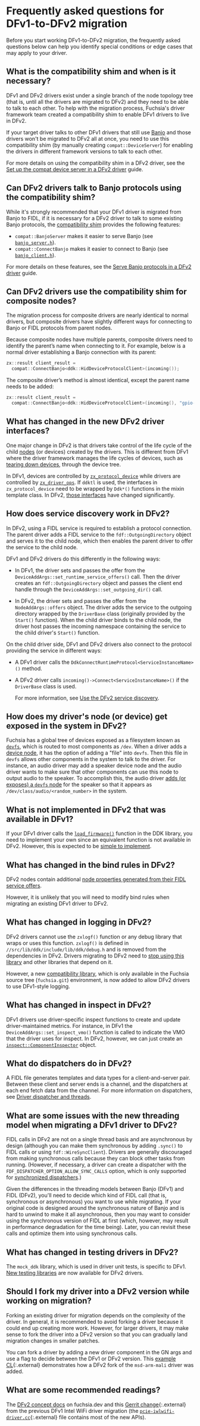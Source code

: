 # Frequently asked questions for DFv1-to-DFv2 migration

Before you start working DFv1-to-DFv2 migration, the frequently asked
questions below can help you identify special conditions or edge cases
that may apply to your driver.

## What is the compatibility shim and when is it necessary?

DFv1 and DFv2 drivers exist under a single branch of the node topology
tree (that is, until all the drivers are migrated to DFv2) and they need
to be able to talk to each other. To help with the migration process,
Fuchsia's driver framework team created a compatibility shim to enable
DFv1 drivers to live in DFv2.

If your target driver talks to other DFv1 drivers that still use
[Banjo][banjo] and those drivers won't be migrated to DFv2 all at once,
you need to use this compatibility shim (by manually creating
`compat::DeviceServer`) for enabling the drivers in different framework
versions to talk to each other.

For more details on using the compatibility shim in a DFv2 driver,
see the
[Set up the compat device server in a DFv2 driver][set-up-compat-device-server]
guide.

## Can DFv2 drivers talk to Banjo protocols using the compatibility shim?

While it's strongly recommended that your DFv1 driver is migrated from
Banjo to FIDL, if it is necessary for a DFv2 driver to talk
to some existing Banjo protocols, the
[compatibility shim][set-up-compat-device-server] provides the
following features:

- `compat::BanjoServer` makes it easier to serve Banjo
  (see [`banjo_server.h`][banjo-server-h]).
- `compat::ConnectBanjo` makes it easier to connect to Banjo
  (see [`banjo_client.h`][banjo-client-h]).

For more details on these features, see the
[Serve Banjo protocols in a DFv2 driver][serve-banjo-protocols-in-a-dfv2-driver]
guide.

## Can DFv2 drivers use the compatibility shim for composite nodes?

The migration process for composite drivers are nearly identical to
normal drivers, but composite drivers have slightly different
ways for connecting to Banjo or FIDL protocols from parent nodes.

Because composite nodes have multiple parents, composite drivers need
to identify the parent’s name when connecting to it. For example,
below is a normal driver establishing a Banjo connection with its
parent:

```cpp
zx::result client_result =
  compat::ConnectBanjo<ddk::HidDeviceProtocolClient>(incoming());
```

The composite driver’s method is almost identical, except the parent
name needs to be added:

```cpp
zx::result client_result =
  compat::ConnectBanjo<ddk::HidDeviceProtocolClient>(incoming(), "gpio-int")
```

## What has changed in the new DFv2 driver interfaces?

One major change in DFv2 is that drivers take control of the life cycle
of the child [nodes][driver-node] (or devices) created by the drivers.
This is different from DFv1 where the driver framework manages the life
cycles of devices, such as [tearing down devices][device-lifecycle],
through the device tree.

In DFv1, devices are controlled by [`zx_protocol_device`][ddk-device-h-77]
while drivers are controlled by [`zx_driver_ops`][ddk-driver-h-29].
If `ddktl` is used, the interfaces in `zx_protocol_device` need to be
wrapped by `Ddk*()` functions in the mixin template class. In DFv2,
[those interfaces][update-driver-interfaces] have changed
significantly.

## How does service discovery work in DFv2?

In DFv2, using a FIDL service is required to establish a protocol
connection. The parent driver adds a FIDL service to the
`fdf::OutgoingDirectory` object and serves it to the child node,
which then enables the parent driver to offer the service to the
child node.

DFv1 and DFv2 drivers do this differently in the following ways:

- In DFv1, the driver sets and passes the offer from the
  `DeviceAddArgs::set_runtime_service_offers()` call. Then the driver
  creates an `fdf::OutgoingDirectory` object and passes the client
  end handle through the `DeviceAddArgs::set_outgoing_dir()` call.

- In DFv2, the driver sets and passes the offer from the
  `NodeAddArgs::offers` object. The driver adds the service to the
  outgoing directory wrapped by the `DriverBase` class (originally
  provided by the `Start()` function). When the child driver binds to
  the child node, the driver host passes the incoming namespace
  containing the service to the child driver's `Start()` function.

On the child driver side, DFv1 and DFv2 drivers also connect to the
protocol providing the service in different ways:

- A DFv1 driver calls the `DdkConnectRuntimeProtocol<ServiceInstanceName>()`
  method.
- A DFv2 driver calls `incoming()->Connect<ServiceInstanceName>()` if the
  `DriverBase` class is used.

  For more information, see
  [Use the DFv2 service discovery][use-service-discovery].

## How does my driver's node (or device) get exposed in the system in DFv2?

Fuchsia has a global tree of devices exposed as a filesystem known as
[`devfs`][devfs], which is routed to most components as `/dev`. When
a driver adds a [device node][driver-node], it has the option of adding
a "file" into `devfs`. Then this file in `devfs` allows other components
in the system to talk to the driver. For instance, an audio driver may add
a speaker device node and the audio driver wants to make sure that other
components can use this node to output audio to the speaker. To accomplish
this, the audio driver [adds (or exposes) a `devfs` node][expose-devfs]
for the speaker so that it appears as `/dev/class/audio/<random_number>`
in the system.

## What is not implemented in DFv2 that was available in DFv1?

If your DFv1 driver calls the [`load_firmware()`][load-firmware] function
in the DDK library, you need to implement your own since an equivalent
function is not available in DFv2. However, this is expected to be
[simple to implement][implement-firmware].

## What has changed in the bind rules in DFv2?

DFv2 nodes contain additional
[node properties generated from their FIDL service offers][use-node-properties].

However, it is unlikely that you will need to modify bind rules when
migrating an existing DFv1 driver to DFv2.

## What has changed in logging in DFv2?

DFv2 drivers cannot use the `zxlogf()` function or any debug library
that wraps or uses this function. `zxlogf()` is defined in
`//src/lib/ddk/include/lib/ddk/debug.h` and is removed from the
dependencies in DFv2. Drivers migrating to DFv2 need to
[stop using this library][use-dfv2-logger] and other libraries
that depend on it.

However, a new [compatibility library][logging-h], which is only
available in the Fuchsia source tree (`fuchsia.git`) environment, is
now added to allow DFv2 drivers to use DFv1-style logging.

## What has changed in inspect in DFv2?

DFv1 drivers use driver-specific inspect functions to create and update
driver-maintained metrics. For instance, in DFv1 the
`DeviceAddArgs::set_inspect_vmo()` function is called to indicate the
VMO that the driver uses for inspect. In DFv2, however, we can just
create an [`inspect::ComponentInspector`][use-dfv2-inspect] object.

## What do dispatchers do in DFv2?

A FIDL file generates templates and data types for a client-and-server
pair. Between these client and server ends is a channel, and the
dispatchers at each end fetch data from the channel. For more
information on dispatchers, see
[Driver dispatcher and threads][driver-dispatcher].

## What are some issues with the new threading model when migrating a DFv1 driver to DFv2?

FIDL calls in DFv2 are not on a single thread basis and are asynchronous
by design (although you can make them synchronous by adding `.sync()`
to FIDL calls or using `fdf::WireSyncClient`). Drivers are generally
discouraged from making synchronous calls because they can block other
tasks from running. (However, if necessary, a driver can create a
dispatcher with the `FDF_DISPATCHER_OPTION_ALLOW_SYNC_CALLS` option,
which is only supported for
[synchronized dispatchers][synchronized-dispatchers].)

Given the differences in the threading models between Banjo (DFv1) and
FIDL (DFv2), you'll need to decide which kind of FIDL call (that is,
synchronous or asynchronous) you want to use while migrating. If your
original code is designed around the synchronous nature of Banjo and
is hard to unwind to make it all asynchronous, then you may want to
consider using the synchronous version of FIDL at first (which,
however, may result in performance degradation for the time being).
Later, you can revisit these calls and optimize them into using
synchronous calls.

## What has changed in testing drivers in DFv2?

The `mock_ddk` library, which is used in driver unit tests, is
specific to DFv1. [New testing libraries][update-unit-tests] are now
available for DFv2 drivers.

## Should I fork my driver into a DFv2 version while working on migration?

Forking an existing driver for migration depends on the complexity
of the driver. In general, it is recommended to avoid forking a
driver because it could end up creating more work. However,
for larger drivers, it may make sense to fork the driver into
a DFv2 version so that you can gradually land migration changes
in smaller patches.

You can fork a driver by adding a new driver component in the GN args
and use a flag to decide between the DFv1 or DFv2 version. This
[example CL][gc-msd-arm-mali]{:.external} demonstrates how a DFv2 fork
of the `msd-arm-mali` driver was added.

## What are some recommended readings?

The [DFv2 concept docs][driver-concepts] on fuchsia.dev and this
[Gerrit change][gc-intel-wifi]{:.external} from the previous DFv1
Intel WiFi driver migration (the
[`pcie-iwlwifi-driver.cc`][pcie-iwlwifi-driver-cc]{:.external} file
contains most of the new APIs).

<!-- Reference links -->

[migrate-from-banjo-to-fidl]: /docs/development/drivers/migration/migrate-from-banjo-to-fidl.md
[banjo]: /docs/development/drivers/concepts/device_driver_model/banjo.md
[driver-dispatcher]: /docs/concepts/drivers/driver-dispatcher-and-threads.md
[driver-node]: /docs/concepts/drivers/drivers_and_nodes.md
[device-lifecycle]: /docs/development/drivers/concepts/device_driver_model/device-lifecycle.md#an_example_of_the_tear-down_sequence
[ddk-device-h-77]: https://source.corp.google.com/fuchsia/src/lib/ddk/include/lib/ddk/device.h;l=77
[ddk-driver-h-29]: https://source.corp.google.com/fuchsia/src/lib/ddk/include/lib/ddk/driver.h;l=29
[load-firmware]: https://cs.opensource.google/fuchsia/fuchsia/+/main:src/lib/ddk/include/lib/ddk/driver.h;l=416
[logging-h]: https://cs.opensource.google/fuchsia/fuchsia/+/main:sdk/lib/driver/compat/cpp/logging.h
[synchronized-dispatchers]: /docs/concepts/drivers/driver-dispatcher-and-threads.md#synchronized-and-unsynchronized
[gc-intel-wifi]:https://fuchsia-review.git.corp.google.com/c/fuchsia/+/692243
[pcie-iwlwifi-driver-cc]: https://fuchsia-review.git.corp.google.com/c/fuchsia/+/692243/47/src/connectivity/wlan/drivers/third_party/intel/iwlwifi/platform/pcie-iwlwifi-driver.cc
[devfs]: /docs/concepts/drivers/driver_communication.md#service_discovery_using_devfs
[codelab-driver-service]: /docs/get-started/sdk/learn/driver/driver-service.md
[logger-h]: https://source.corp.google.com/h/turquoise-internal/turquoise/+/main:sdk/lib/driver/logging/cpp/logger.h;l=15
[load-firmware]: https://cs.opensource.google/fuchsia/fuchsia/+/main:src/lib/ddk/include/lib/ddk/driver.h;l=408
[driver-concepts]: /docs/concepts/drivers/README.md
[gc-msd-arm-mali]: https://fuchsia-review.git.corp.google.com/c/fuchsia/+/853637/5/src/graphics/drivers/msd-arm-mali/BUILD.gn
[banjo-server-h]: https://cs.opensource.google/fuchsia/fuchsia/+/main:sdk/lib/driver/compat/cpp/banjo_server.h
[banjo-client-h]: https://cs.opensource.google/fuchsia/fuchsia/+/main:sdk/lib/driver/compat/cpp/banjo_client.h
[set-up-compat-device-server]: /docs/development/drivers/migration/set-up-compat-device-server.md
[driver-interfaces]: update-driver-interfaces-to-dfv2.md#update-the-driver-interfaces-from-dfv1-to-dfv2
[update-dependencies]: update-driver-interfaces-to-dfv2.md#update-dependencies-from-ddk-to-dfv2
[update-dep-for-compat-shim]: update-driver-interfaces-to-dfv2.md#update-dependencies-for-the-compatibility-shim
[update-driver-interfaces]: update-driver-interfaces-to-dfv2.md#update-the-driver-interfaces-from-dfv1-to-dfv2
[use-service-discovery]: update-driver-interfaces-to-dfv2.md#use-the-dfv2-service-discovery
[update-component-manifests]: update-driver-interfaces-to-dfv2.md#update-component-manifests-of-other-drivers
[expose-devfs]: update-driver-interfaces-to-dfv2.md#expose-a-devfs-node-from-the-dfv2-driver
[use-dispatchers]: update-driver-interfaces-to-dfv2.md#use-dispatchers
[use-dfv2-inspect]: update-driver-interfaces-to-dfv2.md#use-the-dfv2-inspect
[use-dfv2-logger]: update-driver-interfaces-to-dfv2.md#use-the-dfv2-logger
[implement-firmware]: update-driver-interfaces-to-dfv2.md#implement-your-own-load-firmware-method
[use-node-properties]: update-driver-interfaces-to-dfv2.md#use-the-node-properties-generated-from-fidl-service-offers
[update-unit-tests]: update-driver-interfaces-to-dfv2.md#update-unit-tests-to-dfv2
[additional-resources]: update-driver-interfaces-to-dfv2.md#additional-resources
[serve-banjo-protocols-in-a-dfv2-driver]: /docs/development/drivers/migration/serve-banjo-protocols.md
